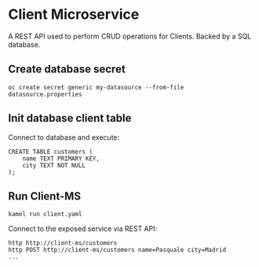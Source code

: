 # Client Microservice

A REST API used to perform CRUD operations for Clients. Backed by a SQL database.

## Create database secret

```
oc create secret generic my-datasource --from-file datasource.properties
```

## Init database client table

Connect to database and execute:

```
CREATE TABLE customers (
	name TEXT PRIMARY KEY,
	city TEXT NOT NULL
);
```

## Run Client-MS

```
kamel run client.yaml
```

Connect to the exposed service via REST API:

```
http http://client-ms/customers
http POST http://client-ms/customers name=Pasquale city=Madrid
...
```